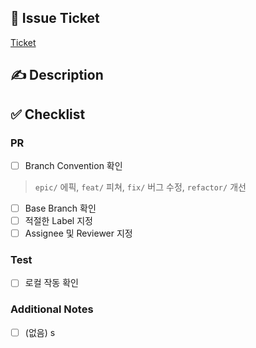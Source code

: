 ## :bookmark: Issue Ticket
<!-- Issue Ticket이 있을 경우, 해당 링크를 연결해주세요 -->
[Ticket](https://trello.com/)

## :writing_hand: Description
<!-- 어떤 내용의 PR인지 간단하게 작성해주세요. (ex. 메인 페이지 레이아웃 작업) -->

## :white_check_mark: Checklist
### PR
<!-- 작성중인 PR인 경우, Draft 모드로 생성해주세요. -->
- [ ] Branch Convention 확인
> `epic/` 에픽, `feat/` 피쳐, `fix/` 버그 수정, `refactor/` 개선
- [ ] Base Branch 확인
- [ ] 적절한 Label 지정
- [ ] Assignee 및 Reviewer 지정

### Test
- [ ] 로컬 작동 확인

### Additional Notes
<!-- 추가 사항이 있을 경우, Todo list를 작성해주세요. -->
- [ ] (없음)
s
